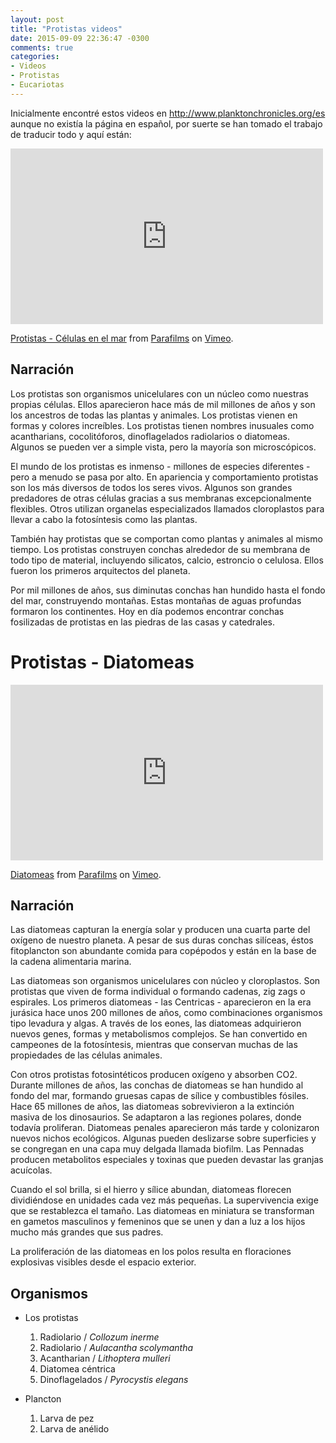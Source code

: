 ```yaml
---
layout: post
title: "Protistas videos"
date: 2015-09-09 22:36:47 -0300
comments: true
categories: 
- Videos
- Protistas
- Eucariotas
---
```


Inicialmente encontré estos videos en <http://www.planktonchronicles.org/es> aunque no existía la página en español, por suerte se han tomado el trabajo de traducir todo y aquí están:

<iframe src="https://player.vimeo.com/video/15440684?color=ffffff&title=0&byline=0&portrait=0" width="500" height="281" frameborder="0" webkitallowfullscreen mozallowfullscreen allowfullscreen></iframe> <p><a href="https://vimeo.com/15440684">Protistas - C&eacute;lulas en el mar</a> from <a href="https://vimeo.com/parafilms">Parafilms</a> on <a href="https://vimeo.com">Vimeo</a>.</p>

## Narración

Los protistas son organismos unicelulares con un núcleo como nuestras propias células. Ellos aparecieron hace más de mil millones de años y son los ancestros de todas las plantas y animales. Los protistas vienen en formas y colores increíbles. Los protistas tienen nombres inusuales como acantharians, cocolitóforos, dinoflagelados radiolarios o diatomeas. Algunos se pueden ver a simple vista, pero la mayoría son microscópicos.

El mundo de los protistas es inmenso - millones de especies diferentes - pero a menudo se pasa por alto. En apariencia y comportamiento protistas son los más diversos de todos los seres vivos. Algunos son grandes predadores de otras células gracias a sus membranas excepcionalmente flexibles. Otros utilizan organelas especializados llamados cloroplastos para llevar a cabo la fotosíntesis como las plantas.

También hay protistas que se comportan como plantas y animales al mismo tiempo. Los protistas construyen conchas alrededor de su membrana de todo tipo de material, incluyendo silicatos, calcio, estroncio o celulosa. Ellos fueron los primeros arquitectos del planeta.

Por mil millones de años, sus diminutas conchas han hundido hasta el fondo del mar, construyendo montañas. Estas montañas de aguas profundas formaron los continentes. Hoy en día podemos encontrar conchas fosilizadas de protistas en las piedras de las casas y catedrales.

<!--more-->


# Protistas - Diatomeas

<iframe src="https://player.vimeo.com/video/33031728?color=ffffff&title=0&byline=0&portrait=0" width="500" height="281" frameborder="0" webkitallowfullscreen mozallowfullscreen allowfullscreen></iframe> <p><a href="https://vimeo.com/33031728">Diatomeas</a> from <a href="https://vimeo.com/parafilms">Parafilms</a> on <a href="https://vimeo.com">Vimeo</a>.</p>

## Narración

Las diatomeas capturan la energía solar y producen una cuarta parte del oxígeno de nuestro planeta. A pesar de sus duras conchas silíceas, éstos fitoplancton son abundante comida para copépodos y están en la base de la cadena alimentaria marina.

Las diatomeas son organismos unicelulares con núcleo y cloroplastos. Son protistas que viven de forma individual o formando cadenas, zig zags o espirales. Los primeros diatomeas - las Centricas - aparecieron en la era jurásica hace unos 200 millones de años, como combinaciones organismos tipo levadura y algas. A través de los eones, las diatomeas adquirieron nuevos genes, formas y metabolismos complejos. Se han convertido en campeones de la fotosíntesis, mientras que conservan muchas de las propiedades de las células animales.

Con otros protistas fotosintéticos producen oxígeno y absorben CO2. Durante millones de años, las conchas de diatomeas se han hundido al fondo del mar, formando gruesas capas de sílice y combustibles fósiles.
Hace 65 millones de años, las diatomeas sobrevivieron a la extinción masiva de los dinosaurios. Se adaptaron a las regiones polares, donde todavía proliferan. Diatomeas penales aparecieron más tarde y colonizaron nuevos nichos ecológicos. Algunas pueden deslizarse sobre superficies y se congregan en una capa muy delgada llamada biofilm. Las Pennadas producen metabolitos especiales y toxinas que pueden devastar las granjas acuícolas.

Cuando el sol brilla, si el hierro y sílice abundan, diatomeas florecen dividiéndose en unidades cada vez más pequeñas. La supervivencia exige que se restablezca el tamaño. Las diatomeas en miniatura se transforman en gametos masculinos y femeninos que se unen y dan a luz a los hijos mucho más grandes que sus padres.

La proliferación de las diatomeas en los polos resulta en floraciones explosivas visibles desde el espacio exterior.

## Organismos

* Los protistas
	1. Radiolario / *Collozum inerme*
	2. Radiolario / *Aulacantha scolymantha*
	3. Acantharian / *Lithoptera mulleri*
	4. Diatomea céntrica 
	5. Dinoflagelados / *Pyrocystis elegans*

* Plancton
	1. Larva de pez 
	2. Larva de anélido
